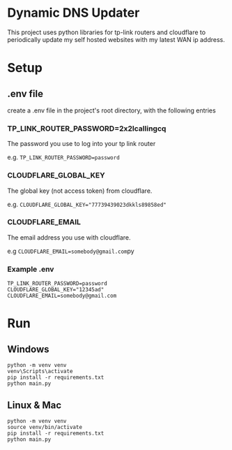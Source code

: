 # Dynamic DNS Updater
This project uses python libraries for tp-link routers and cloudflare to periodically update my self hosted websites with my latest WAN ip address.

# Setup
## .env file
create a .env file in the project's root directory, with the following entries
### TP_LINK_ROUTER_PASSWORD=2x2lcallingcq
The password you use to log into your tp link router

e.g. `TP_LINK_ROUTER_PASSWORD=password`

### CLOUDFLARE_GLOBAL_KEY
The global key (not access token) from cloudflare.

e.g. `CLOUDFLARE_GLOBAL_KEY="77739439023dkkls89858ed"`

### CLOUDFLARE_EMAIL
The email address you use with cloudflare.

e.g `CLOUDFLARE_EMAIL=somebody@gmail.com`py

### Example .env
``` 
TP_LINK_ROUTER_PASSWORD=password
CLOUDFLARE_GLOBAL_KEY="12345ad"
CLOUDFLARE_EMAIL=somebody@gmail.com
```

# Run

## Windows
``` 
python -m venv venv
venv\Scripts\activate
pip install -r requirements.txt
python main.py
```

## Linux & Mac
```
python -m venv venv
source venv/bin/activate
pip install -r requirements.txt
python main.py
```